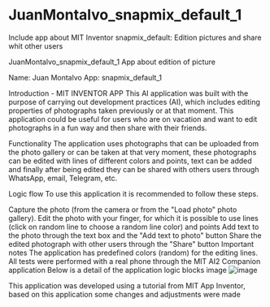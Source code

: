 # JuanMontalvo_snapmix_default_1
Include app about MIT Inventor snapmix_default: Edition pictures and share whit other users 

JuanMontalvo_snapmix_default_1
App about edition of picture

Name: Juan Montalvo App: snapmix_default_1

Introduction - MIT INVENTOR APP This AI application was built with the purpose of carrying out development practices (AI), which includes editing properties of photographs taken previously or at that moment. This application could be useful for users who are on vacation and want to edit photographs in a fun way and then share with their friends.

Functionality The application uses photographs that can be uploaded from the photo gallery or can be taken at that very moment, these photographs can be edited with lines of different colors and points, text can be added and finally after being edited they can be shared with others users through WhatsApp, email, Telegram, etc.

Logic flow To use this application it is recommended to follow these steps.

Capture the photo (from the camera or from the "Load photo" photo gallery).
Edit the photo with your finger, for which it is possible to use lines (click on random line to choose a random line color) and points
Add text to the photo through the text box and the "Add text to photo" button
Share the edited photograph with other users through the "Share" button
Important notes The application has predefined colors (random) for the editing lines. All tests were performed with a real phone through the MIT AI2 Companion application Below is a detail of the application logic blocks image
![image](https://github.com/nic-dgl104-winter-2024/JuanMontalvo_snapmix_default_1/assets/122574675/8e39e68a-d704-49d3-970b-5b66b0c97888)


This application was developed using a tutorial from MIT App Inventor, based on this application some changes and adjustments were made
